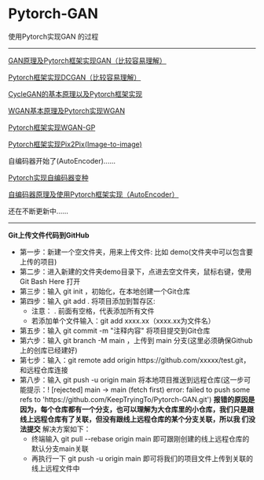 # Pytorch-GAN
使用Pytorch实现GAN 的过程
<hr></hr>

<div>
	<p><a href="https://mydreamambitious.blog.csdn.net/article/details/130362296"> GAN原理及Pytorch框架实现GAN（比较容易理解）</a></p>
	<p><a href="https://mydreamambitious.blog.csdn.net/article/details/130402245"> Pytorch框架实现DCGAN（比较容易理解）</a></p>
	<p><a href="https://mydreamambitious.blog.csdn.net/article/details/130447595"> CycleGAN的基本原理以及Pytorch框架实现</a></p>
	<p><a href="https://mydreamambitious.blog.csdn.net/article/details/130471766"> WGAN基本原理及Pytorch实现WGAN</a></p>
	<p><a href="https://mydreamambitious.blog.csdn.net/article/details/130483339"> Pytorch框架实现WGAN-GP</a></p>
	<p><a href="https://mp.csdn.net/mp_blog/creation/editor/130506045">Pytorch框架实现Pix2Pix(Image-to-image)</a></p>
	<p>自编码器开始了(AutoEncoder)......</p>
	<p><a href="https://mydreamambitious.blog.csdn.net/article/details/130623570">Pytorch实现自编码器变种</a></p>
	<p><a href="https://mydreamambitious.blog.csdn.net/article/details/130541755">自编码器原理及使用Pytorch框架实现（AutoEncoder）</a></p>
</div>

<label>还在不断更新中……</label>
<hr></hr>
<div>
  <label><strong>Git上传文件代码到GitHub</strong></label>
  <ul>
    <li>第一步：新建一个空文件夹，用来上传文件: 比如 demo(文件夹中可以包含要上传的项目)</li>
    <li>第二步：进入新建的文件夹demo目录下，点进去空文件夹，鼠标右键，使用Git Bash Here 打开</li>
    <li>第三步：输入 git init ，初始化，在本地创建一个Git仓库</li>
    <li>第四步：输入 git add . 将项目添加到暂存区:
         <ul> 
            <li>注意： . 前面有空格，代表添加所有文件</li>
            <li>若添加单个文件输入：git add xxxx.xx（xxxx.xx为文件名）</li>
         </ul>
    </li>
    <li>第五步：输入 git commit -m "注释内容" 将项目提交到Git仓库</li>
    <li>第六步：输入 git branch -M main ，上传到 main 分支(这里必须确保Github上的创库已经建好)</li>
    <li>第七步：输入：git remote add origin https://github.com/xxxxx/test.git，和远程仓库连接</li>
    <li>第八步：输入 git push -u origin main 将本地项目推送到远程仓库(这一步可能提示：! [rejected]        main -> main (fetch first)
                error: failed to push some refs to 'https://github.com/KeepTryingTo/Pytorch-GAN.git')
                <label>
                     <strong>报错的原因是因为，每个仓库都有一个分支，也可以理解为大仓库里的小仓库，我们只是跟线上远程仓库有了关联，但没有跟线上远程仓库的某个分支关联，所以我                             们没法提交</strong>
                </label>
                <label>解决方案如下：</label>
                <ul>
                     <li>终端输入 git pull --rebase origin main 即可跟刚创建的线上远程仓库的默认分支main关联</li>
                     <li>再执行一下 git push -u origin main 即可将我们的项目文件上传到关联的线上远程文件中</li>
                </ul>
    </li>
  </ul>
</div>

